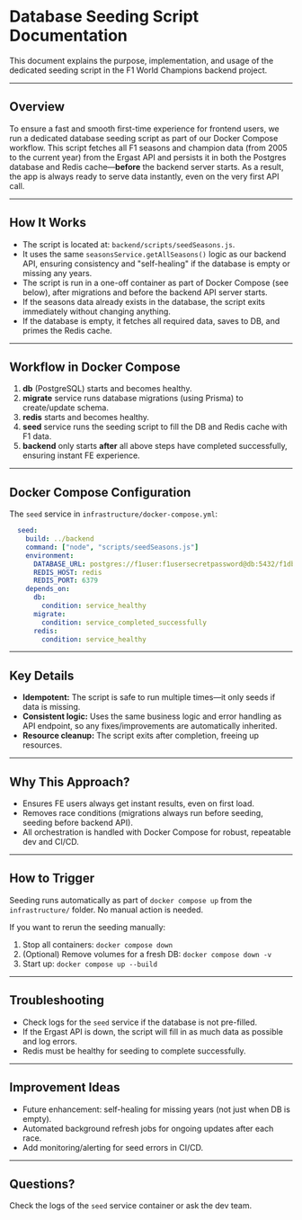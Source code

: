 # Database Seeding Script Documentation

This document explains the purpose, implementation, and usage of the dedicated seeding script in the F1 World Champions backend project.

---

## **Overview**

To ensure a fast and smooth first-time experience for frontend users, we run a dedicated database seeding script as part of our Docker Compose workflow. This script fetches all F1 seasons and champion data (from 2005 to the current year) from the Ergast API and persists it in both the Postgres database and Redis cache—**before** the backend server starts. As a result, the app is always ready to serve data instantly, even on the very first API call.

---

## **How It Works**

* The script is located at: `backend/scripts/seedSeasons.js`.
* It uses the same `seasonsService.getAllSeasons()` logic as our backend API, ensuring consistency and "self-healing" if the database is empty or missing any years.
* The script is run in a one-off container as part of Docker Compose (see below), after migrations and before the backend API server starts.
* If the seasons data already exists in the database, the script exits immediately without changing anything.
* If the database is empty, it fetches all required data, saves to DB, and primes the Redis cache.

---

## **Workflow in Docker Compose**

1. **db** (PostgreSQL) starts and becomes healthy.
2. **migrate** service runs database migrations (using Prisma) to create/update schema.
3. **redis** starts and becomes healthy.
4. **seed** service runs the seeding script to fill the DB and Redis cache with F1 data.
5. **backend** only starts **after** all above steps have completed successfully, ensuring instant FE experience.

---

## **Docker Compose Configuration**

The `seed` service in `infrastructure/docker-compose.yml`:

```yaml
  seed:
    build: ../backend
    command: ["node", "scripts/seedSeasons.js"]
    environment:
      DATABASE_URL: postgres://f1user:f1usersecretpassword@db:5432/f1db?schema=public
      REDIS_HOST: redis
      REDIS_PORT: 6379
    depends_on:
      db:
        condition: service_healthy
      migrate:
        condition: service_completed_successfully
      redis:
        condition: service_healthy
```

---

## **Key Details**

* **Idempotent:** The script is safe to run multiple times—it only seeds if data is missing.
* **Consistent logic:** Uses the same business logic and error handling as API endpoint, so any fixes/improvements are automatically inherited.
* **Resource cleanup:** The script exits after completion, freeing up resources.

---

## **Why This Approach?**

* Ensures FE users always get instant results, even on first load.
* Removes race conditions (migrations always run before seeding, seeding before backend API).
* All orchestration is handled with Docker Compose for robust, repeatable dev and CI/CD.

---

## **How to Trigger**

Seeding runs automatically as part of `docker compose up` from the `infrastructure/` folder. No manual action is needed.

If you want to rerun the seeding manually:

1. Stop all containers: `docker compose down`
2. (Optional) Remove volumes for a fresh DB: `docker compose down -v`
3. Start up: `docker compose up --build`

---

## **Troubleshooting**

* Check logs for the `seed` service if the database is not pre-filled.
* If the Ergast API is down, the script will fill in as much data as possible and log errors.
* Redis must be healthy for seeding to complete successfully.

---

## **Improvement Ideas**

* Future enhancement: self-healing for missing years (not just when DB is empty).
* Automated background refresh jobs for ongoing updates after each race.
* Add monitoring/alerting for seed errors in CI/CD.

---

## **Questions?**

Check the logs of the `seed` service container or ask the dev team.
